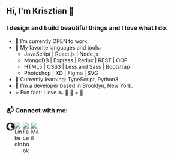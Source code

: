 ## Hi, I'm Krisztian 👋

### I design and build beautiful things and I love what I do.

- 🔭 I’m currently OPEN to work.
- 🚀 My favorite languages and tools:
  - JavaScript | React.js | Node.js
  - MongoDB | Express | Redux | REST | OOP
  - HTML5 | CSS3 | Less and Sass | Bootstrap 
  - Photoshop | XD | Figma | SVG
- 🌱 Currently learning: TypeScript, Python3
- 🏡 I'm a developer based in Brooklyn, New York.
- ⭐️ Fun fact: I love 🏊 🚴 🏃 = 🏅
### 📬 Connect with me:

[<img align="left" alt="Portfolio" width="22px" src="https://raw.githubusercontent.com/iconic/open-iconic/master/svg/globe.svg" />][website]
[<img align="left" alt="LinkedIn" width="22px" src="https://cdn.jsdelivr.net/npm/simple-icons@v3/icons/linkedin.svg" />][linkedIn]
[<img align="left" alt="Facebook" width="22px" src="https://cdn.jsdelivr.net/npm/simple-icons@v3/icons/facebook.svg" />][facebook]
[<img align="left" alt="Mail" width="22px" src="https://cdn.jsdelivr.net/npm/simple-icons@3.11.0/icons/gmail.svg" />][mail]

[website]: https://www.krisztianholub.com
[linkedIn]: https://www.linkedin.com/in/kholub1989
[facebook]: https://www.facebook.com
[mail]: mailto:kholub1989@gmail.com





